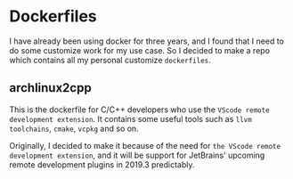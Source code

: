 # Dockerfiles

I have already been using docker for three years, and I found that I need to do some customize work for my use case. So I decided to make a repo which contains all my personal customize `dockerfiles`. 

## archlinux2cpp

This is the dockerfile for C/C++ developers who use the `VScode remote development extension`. It contains some useful tools such as `llvm toolchains`, `cmake`, `vcpkg` and so on.

Originally, I decided to make it because of the need for `the VScode remote development extension`, and it will be support for JetBrains' upcoming remote development plugins in 2019.3 predictably.

